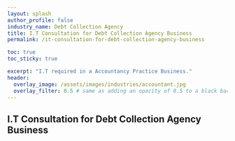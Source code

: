 ```yaml
---
layout: splash 
author_profile: false 
industry_name: Debt Collection Agency
title: I.T Consultation for Debt Collection Agency Business
permalink: /it-consultation-for-debt-collection-agency-business

toc: true
toc_sticky: true

excerpt: "I.T required in a Accountancy Practice Business."
header:
  overlay_image: /assets/images/industries/accountant.jpg
  overlay_filter: 0.5 # same as adding an opacity of 0.5 to a black background
---
```


## I.T Consultation for Debt Collection Agency Business